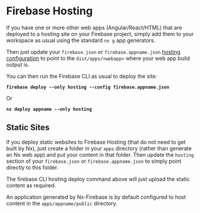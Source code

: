 # Firebase Hosting

If you have one or more other web apps (Angular/React/HTML) that are deployed to a hosting site on your Firebase project, simply add them to your workspace as usual using the standard `nx g` app generators.

Then just update your `firebase.json` or `firebase.appname.json` [hosting configuration](https://firebase.google.com/docs/hosting/full-config) to point to the `dist/apps/<webapp>` where your web app build output is.

You can then run the Firebase CLI as usual to deploy the site:

**`firebase deploy --only hosting --config firebase.appname.json`**

Or

**`nx deploy appname --only hosting`**

## Static Sites

If you deploy static websites to Firebase Hosting (that do not need to get built by Nx), just create a folder in your `apps` directory (rather than generate an Nx web app) and put your content in that folder. Then update the `hosting` section of your `firebase.json` or `firebase.appname.json` to simply point directly to this folder.

The firebase CLI hosting deploy command above will just upload the static content as required.

An application generated by Nx-Firebase is by default configured to host content in the `apps/appname/public` directory.
